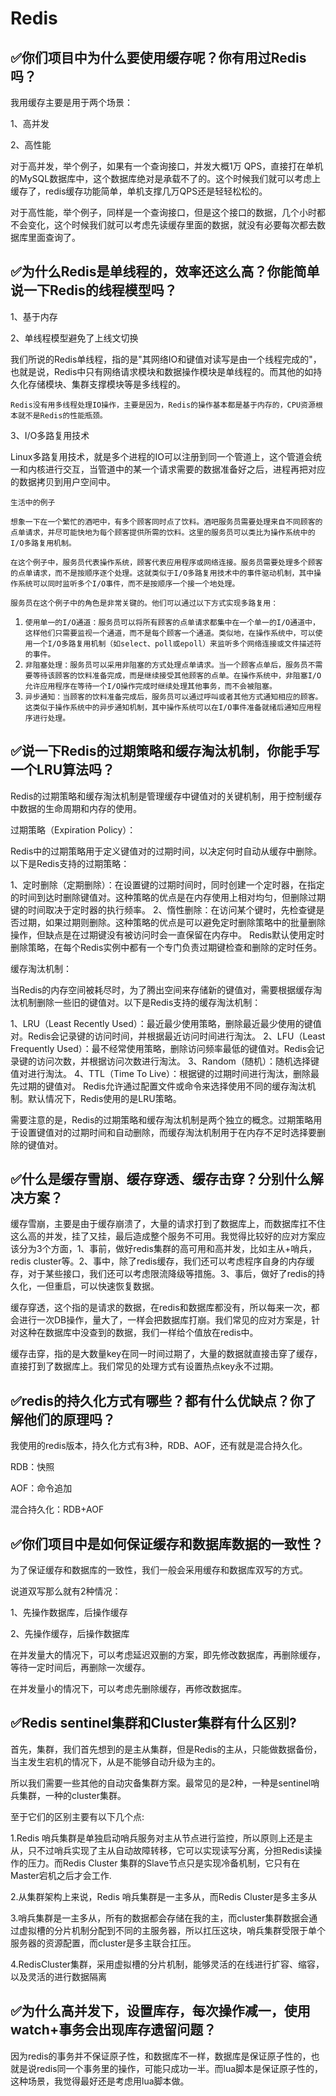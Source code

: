 # Redis



## ✅你们项目中为什么要使用缓存呢？你有用过Redis吗？

我用缓存主要是用于两个场景：

1、高并发

2、高性能

对于高并发，举个例子，如果有一个查询接口，并发大概1万 QPS，直接打在单机的MySQL数据库中，这个数据库绝对是承载不了的。这个时候我们就可以考虑上缓存了，redis缓存功能简单，单机支撑几万QPS还是轻轻松松的。

对于高性能，举个例子，同样是一个查询接口，但是这个接口的数据，几个小时都不会变化，这个时候我们就可以考虑先读缓存里面的数据，就没有必要每次都去数据库里面查询了。

## ✅为什么Redis是单线程的，效率还这么高？你能简单说一下Redis的线程模型吗？

1、基于内存

2、单线程模型避免了上线文切换

我们所说的Redis单线程，指的是"其网络IO和键值对读写是由一个线程完成的"，也就是说，Redis中只有网络请求模块和数据操作模块是单线程的。而其他的如持久化存储模块、集群支撑模块等是多线程的。

`Redis没有用多线程处理IO操作，主要是因为，Redis的操作基本都是基于内存的，CPU资源根本就不是Redis的性能瓶颈。`

3、I/O多路复用技术

Linux多路复用技术，就是多个进程的IO可以注册到同一个管道上，这个管道会统一和内核进行交互，当管道中的某一个请求需要的数据准备好之后，进程再把对应的数据拷贝到用户空间中。



`生活中的例子`

`想象一下在一个繁忙的酒吧中，有多个顾客同时点了饮料。酒吧服务员需要处理来自不同顾客的点单请求，并尽可能快地为每个顾客提供所需的饮料。这里的服务员可以类比为操作系统中的I/O多路复用机制。` 

`在这个例子中，服务员代表操作系统，顾客代表应用程序或网络连接。服务员需要处理多个顾客的点单请求，而不是按顺序逐个处理。这就类似于I/O多路复用技术中的事件驱动机制，其中操作系统可以同时监听多个I/O事件，而不是按顺序一个接一个地处理。`

 `服务员在这个例子中的角色是非常关键的。他们可以通过以下方式实现多路复用：`

1. `使用单一的I/O通道：服务员可以将所有顾客的点单请求都集中在一个单一的I/O通道中，这样他们只需要监视一个通道，而不是每个顾客一个通道。类似地，在操作系统中，可以使用一个I/O多路复用机制（如select、poll或epoll）来监听多个网络连接或文件描述符的事件。`
2. `非阻塞处理：服务员可以采用非阻塞的方式处理点单请求。当一个顾客点单后，服务员不需要等待该顾客的饮料准备完成，而是继续接受其他顾客的点单。在操作系统中，非阻塞I/O允许应用程序在等待一个I/O操作完成时继续处理其他事务，而不会被阻塞。`
3. `异步通知：当顾客的饮料准备完成后，服务员可以通过呼叫或者其他方式通知相应的顾客。这类似于操作系统中的异步通知机制，其中操作系统可以在I/O事件准备就绪后通知应用程序进行处理。`



## ✅说一下Redis的过期策略和缓存淘汰机制，你能手写一个LRU算法吗？

Redis的过期策略和缓存淘汰机制是管理缓存中键值对的关键机制，用于控制缓存中数据的生命周期和内存的使用。

过期策略（Expiration Policy）：

 Redis中的过期策略用于定义键值对的过期时间，以决定何时自动从缓存中删除。以下是Redis支持的过期策略：

1、定时删除（定期删除）：在设置键的过期时间时，同时创建一个定时器，在指定的时间到达时删除键值对。这种策略的优点是在内存使用上相对均匀，但删除过期键的时间取决于定时器的执行频率。
2、惰性删除：在访问某个键时，先检查键是否过期，如果过期则删除。这种策略的优点是可以避免定时删除策略中的批量删除操作，但缺点是在过期键没有被访问时会一直保留在内存中。
Redis默认使用定时删除策略，在每个Redis实例中都有一个专门负责过期键检查和删除的定时任务。

缓存淘汰机制：

 当Redis的内存空间被耗尽时，为了腾出空间来存储新的键值对，需要根据缓存淘汰机制删除一些旧的键值对。以下是Redis支持的缓存淘汰机制：

1、LRU（Least Recently Used）：最近最少使用策略，删除最近最少使用的键值对。Redis会记录键的访问时间，并根据最近访问时间进行淘汰。
2、LFU（Least Frequently Used）：最不经常使用策略，删除访问频率最低的键值对。Redis会记录键的访问次数，并根据访问次数进行淘汰。
3、Random（随机）：随机选择键值对进行淘汰。
4、TTL（Time To Live）：根据键的过期时间进行淘汰，删除最先过期的键值对。
Redis允许通过配置文件或命令来选择使用不同的缓存淘汰机制。默认情况下，Redis使用的是LRU策略。

需要注意的是，Redis的过期策略和缓存淘汰机制是两个独立的概念。过期策略用于设置键值对的过期时间和自动删除，而缓存淘汰机制用于在内存不足时选择要删除的键值对。



## ✅什么是缓存雪崩、缓存穿透、缓存击穿？分别什么解决方案？

缓存雪崩，主要是由于缓存崩溃了，大量的请求打到了数据库上，而数据库扛不住这么高的并发，挂了又挂，最后造成整个服务不可用。我觉得比较好的应对方案应该分为3个方面，1、事前，做好redis集群的高可用和高并发，比如主从+哨兵，redis cluster等。2、事中，除了redis缓存，我们还可以考虑程序自身的内存缓存，对于某些接口，我们还可以考虑限流降级等措施。3、事后，做好了redis的持久化，一但重启，可以快速恢复数据。



缓存穿透，这个指的是请求的数据，在redis和数据库都没有，所以每来一次，都会进行一次DB操作，量大了，一样会把数据库打崩。我们常见的应对方案是，针对这种在数据库中没查到的数据，我们一样给个值放在redis中。



缓存击穿，指的是大数量key在同一时间过期了，大量的数据就直接击穿了缓存，直接打到了数据库上。我们常见的处理方式有设置热点key永不过期。



## ✅redis的持久化方式有哪些？都有什么优缺点？你了解他们的原理吗？

我使用的redis版本，持久化方式有3种，RDB、AOF，还有就是混合持久化。 

RDB：快照

AOF：命令追加

混合持久化：RDB+AOF



## ✅你们项目中是如何保证缓存和数据库数据的一致性？

为了保证缓存和数据库的一致性，我们一般会采用缓存和数据库双写的方式。

说道双写那么就有2种情况：

1、先操作数据库，后操作缓存

2、先操作缓存，后操作数据库

在并发量大的情况下，可以考虑延迟双删的方案，即先修改数据库，再删除缓存，等待一定时间后，再删除一次缓存。

在并发量小的情况下，可以考虑先删除缓存，再修改数据库。



## ✅Redis sentinel集群和Cluster集群有什么区别?

首先，集群，我们首先想到的是主从集群，但是Redis的主从，只能做数据备份，当主发生宕机的情况下，从是不能够自动升级为主的。

所以我们需要一些其他的自动灾备集群方案。最常见的是2种，一种是sentinel哨兵集群，一种的cluster集群。

至于它们的区别主要有以下几个点:

1.Redis 哨兵集群是单独启动哨兵服务对主从节点进行监控，所以原则上还是主从，只不过哨兵实现了主从自动故障转移，它可以实现读写分离，分担Redis读操作的压力。而Redis Cluster 集群的Slave节点只是实现冷备机制，它只有在Master宕机之后才会工作.

2.从集群架构上来说，Redis 哨兵集群是一主多从，而Redis Cluster是多主多从

3.哨兵集群是一主多从，所有的数据都会存储在我的主，而cluster集群数据会通过虚拟槽的分片机制分配到不同的主服务器，所以扛压这块，哨兵集群受限于单个服务器的资源配置，而cluster是多主联合扛压。

4.RedisCluster集群，采用虚拟槽的分片机制，能够灵活的在线进行扩容、缩容，以及灵活的进行数据隔离



## ✅为什么高并发下，设置库存，每次操作减一，使用watch+事务会出现库存遗留问题？

因为redis的事务并不保证原子性，和数据库不一样，数据库是保证原子性的，也就是说redis同一个事务里的操作，可能只成功一半。而lua脚本是保证原子性的，这种场景，我觉得最好还是考虑用lua脚本做。





